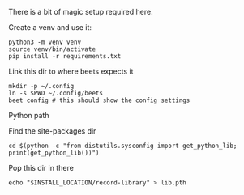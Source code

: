 There is a bit of magic setup required here.

Create a venv and use it:
```
python3 -m venv venv
source venv/bin/activate
pip install -r requirements.txt
```

Link this dir to where beets expects it
```
mkdir -p ~/.config
ln -s $PWD ~/.config/beets
beet config # this should show the config settings
```

Python path

Find the site-packages dir
```
cd $(python -c "from distutils.sysconfig import get_python_lib; print(get_python_lib())")
```

Pop this dir in there
```
echo "$INSTALL_LOCATION/record-library" > lib.pth
```